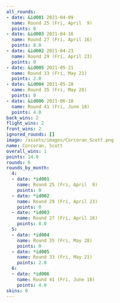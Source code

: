 ```yaml
---
all_rounds:
- date: &id001 2021-04-09
  name: Round 25 (Fri, April  9)
  points: 0
- date: &id003 2021-04-16
  name: Round 27 (Fri, April 16)
  points: 8.0
- date: &id002 2021-04-23
  name: Round 29 (Fri, April 23)
  points: 0
- date: &id005 2021-05-21
  name: Round 33 (Fri, May 21)
  points: 2.0
- date: &id004 2021-05-28
  name: Round 35 (Fri, May 28)
  points: 0
- date: &id006 2021-06-18
  name: Round 41 (Fri, June 18)
  points: 4.0
back_wins: 2
flight_wins: 2
front_wins: 2
ignored_rounds: []
image: /assets/images/Corcoran_Scott.png
name: Corcoran, Scott
overall_wins: 1
points: 14.0
rounds: 6
rounds_by_month:
  4:
  - date: *id001
    name: Round 25 (Fri, April  9)
    points: 0
  - date: *id002
    name: Round 29 (Fri, April 23)
    points: 0
  - date: *id003
    name: Round 27 (Fri, April 16)
    points: 8.0
  5:
  - date: *id004
    name: Round 35 (Fri, May 28)
    points: 0
  - date: *id005
    name: Round 33 (Fri, May 21)
    points: 2.0
  6:
  - date: *id006
    name: Round 41 (Fri, June 18)
    points: 4.0
skins: 0
---
```

